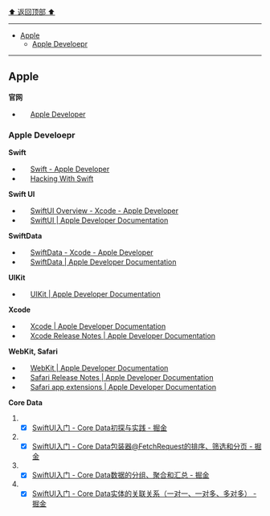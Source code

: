 [⬆ 返回顶部 ⬆](#)

---

- [Apple](#apple)
	- [Apple Develoepr](#apple-develoepr)

---

## Apple

**官网**

- <img src="https://developer.apple.com/favicon.ico" width="16"> [Apple Developer](https://developer.apple.com/)

### Apple Develoepr

**Swift**

- <img src="https://developer.apple.com/favicon.ico" width="16"> [Swift - Apple Developer](https://developer.apple.com/swift/)
- <img src="https://www.hackingwithswift.com/favicon-96x96.png" width="16"> [Hacking With Swift](https://www.hackingwithswift.com/)

**Swift UI**

- <img src="https://developer.apple.com/favicon.ico" width="16"> [SwiftUI Overview - Xcode - Apple Developer](https://developer.apple.com/xcode/swiftui/)
- <img src="https://developer.apple.com/favicon.ico" width="16"> [SwiftUI | Apple Developer Documentation](https://developer.apple.com/documentation/SwiftUI)

**SwiftData**

- <img src="https://developer.apple.com/favicon.ico" width="16"> [SwiftData - Xcode - Apple Developer](https://developer.apple.com/xcode/swiftdata/)
- <img src="https://developer.apple.com/favicon.ico" width="16"> [SwiftData | Apple Developer Documentation](https://developer.apple.com/documentation/SwiftData)

**UIKit**

- <img src="https://developer.apple.com/favicon.ico" width="16"> [UIKit | Apple Developer Documentation](https://developer.apple.com/documentation/uikit)

**Xcode**

- <img src="https://developer.apple.com/favicon.ico" width="16"> [Xcode | Apple Developer Documentation](https://developer.apple.com/documentation/Xcode)
- <img src="https://developer.apple.com/favicon.ico" width="16"> [Xcode Release Notes | Apple Developer Documentation](https://developer.apple.com/documentation/Xcode-Release-Notes)

**WebKit, Safari**

- <img src="https://developer.apple.com/favicon.ico" width="16"> [WebKit | Apple Developer Documentation](https://developer.apple.com/documentation/webkit)
- <img src="https://developer.apple.com/favicon.ico" width="16"> [Safari Release Notes | Apple Developer Documentation](https://developer.apple.com/documentation/safari-release-notes)
- <img src="https://developer.apple.com/favicon.ico" width="16"> [Safari app extensions | Apple Developer Documentation](https://developer.apple.com/documentation/safariservices/safari_app_extensions)

**Core Data**

1. - [x] [SwiftUI入门 - Core Data初探与实践 - 掘金](https://juejin.cn/post/7257441765975670841)
2. - [x] [SwiftUI入门 - Core Data包装器@FetchRequest的排序、筛选和分页 - 掘金](https://juejin.cn/post/7258321382157008952)
3. - [x] [SwiftUI入门 - Core Data数据的分组、聚合和汇总 - 掘金](https://juejin.cn/post/7259377209534922808)
4. - [x] [SwiftUI入门 - Core Data实体的关联关系（一对一、一对多、多对多） - 掘金](https://juejin.cn/post/7261064585007972411)

